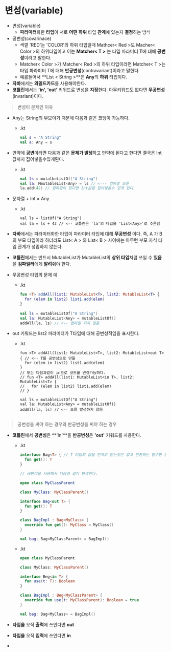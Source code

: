 변성(variable)
===
* 변성(variable)
  * **파라미터**화한 **타입**이 서로 **어떤** **하위** 타입 **관계**에 있는지 **결정**하는 방식
* 공변성(covarinace)
  * 색깔 'RED'는 'COLOR'의 하위 타입일때 Mathcer< Red >도 Macher< Color >의 하위타입이고 이는 **Matcher< T >** 는 타입 파라미터 **T**에 대해 **공변성**이라고 말한다.
  * Matcher< Color >가 Matcher< Red >의 하위 타입이라면 Matcher< T >는 타입 파라미터 T에 대해 **반공변성**(contravariant)이라고 말한다.
  * 예를들어서 **List < String >**은 **Any**의 **하위** 타입이다.
* **자바**에서는 **와일드카드**를 사용해야한다.
* **코틀린**에서는 **'in', 'out'** 키워드로 변성을 **지정**한다. 아무키워드도 없다면 **무공변성**(invariant)이다.

> 변성이 문제인 이유
* Any는 String의 부모이기 때문에 다음과 같은 코딩이 가능하다.
  * .kt
    ```kotlin 
    val s = "A String"
    val a: Any = s
* 만약에 **공변**이라면 다음과 같은 **문제가 발생**하고 만약에 된다고 한다면 결국은 Int값까지 집어넣을수있게된다.
  * .kt
    ```kotlin
    val ls = mutalbeListOf("A String")
    val la: MmutableList<Any> = ls // <--- 컴파일 오류
    la.add(42) // 컴파일이 된다면 Int값을 집어넣을수 있게 된다.
* 문자열 + Int = Any
  * .kt
    ```kotiln
    val ls = listOf("A String")
    val la = ls + 42 // <-- 코틀린은 'la'의 타입을 'List<Any>'로 추론함
    
* **자바**에서는 파라미터화한 타입이 파라미터 타입에 대해 **무공변성** 이다. 즉, A 가 B 의 부모 타입이라 하더라도 List< A > 와 List< B > 사이에는 아무런 부모 자식 타입 관계가 성립하지 않는다.
 
* **코틀린**에서는 반드시 MutableList<Any>가 MutableList<String>의 **상위 타입**처럼 쓰일 수 **있음**을 **컴파일러**에게 **알려**줘야 한다.
 
* 무공변성 타입의 문제 예
  * .kt
    ```kotlin
    fun <T> addAll(list1: MutableList<T>, list2: MutableList<T> {
      for (elem in list2) list1.add(elem)
    }
 
    val ls = mutableListOf("A String")
    val la: MutableList<Any> = mutableListOf()
    addAll(la, ls) // <-- 컴파일 되지 않음

* out 키워드는 list2 파라미터가 T타입에 대해 공변성적임을 표시한다.
  * .kt
    ```kotiln
    fun <T> addAll(list1: MutableList<T>, list2: MutableList<out T> { // <-- T를 공변성으로 만듦
      for (elem in list2) list1.add(elem) 
    }
    // 또는 다음과같이 in으로 코드를 변경가능하다.
    // fun <T> addAll(list1: MutableList<in T>, list2: MutableList<T> {
    //   for (elem in list2) list1.add(elem)
    // }
    
    val ls = mutableListOf("A String")
    val la: MutableList<Any> = mutableListOf()
    addAll(la, ls) // <-- 오류 발생하지 않음
                     
> 공변성을 써야 하는 경우와 반공변성을 써야 하는 경우
* **코틀린**에서 **공변성**은 **'in'**을 **반공변성**은 **'out'** 키워드를 사용한다.
  * .kt
    ```kotlin
    interface Bag<T> { // T 타입의 값을 인자로 받는것은 없고 반환하는 함수만 들어있다.
      fun get(): T
    }
    
    // 공변성을 사용해서 다음과 같이 변경한다.
    
    open class MyClassParent
    
    class MyClass: MyClassParent()
    
    interface Bag<out T> {
      fun get(): T
    }
    
    class BagImpl : Bag<MyClass> {
      override fun get(): MyClass = MyClass()
    }
    
    val bag: Bag<MyClassParent> = BagImpl()
  * .kt
    ```kotlin
    open class MyClassParent
    
    class MyClass: MyClassParent()
    
    interface Beg<in T> {
      fun use(t: T): Boolean
    }
    
    class BagImpl : Beg<MyClassParent> {
      override fun use(t: MyClassParent): Boolean = true
    }
    
    val bag: Bag<MyClass> = BagImpl()
* **타입을** 오직 **출력**에 쓰인다면 **out**
* **타입을** 오직 **입력**에 쓰인다면 **in**

*
